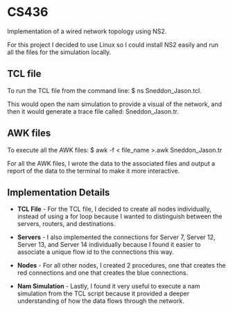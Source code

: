 # CS436

Implementation of a wired network topology using NS2. 

For this project I decided to use Linux so I could install NS2 easily and run all the files for the simulation locally. 

## TCL file
To run the TCL file from the command line: 
$ ns Sneddon_Jason.tcl. 

This would open the nam simulation to provide a visual of the network, and then it would generate a trace file called: Sneddon_Jason.tr. 

## AWK files
To execute all the AWK files: 
$ awk -f < file_name >.awk Sneddon_Jason.tr

For all the AWK files, I wrote the data to the associated files and output a report of the data to the terminal to make it more interactive. 

## Implementation Details
- __TCL File__ - For the TCL file, I decided to create all nodes individually, instead of using a for loop because I wanted to distinguish between the servers, routers, and destinations. 

- __Servers__ - I also implemented the connections for Server 7, Server 12, Server 13, and Server 14 individually because I found it easier to associate a unique flow id to the connections this way. 

- __Nodes__ - For all other nodes, I created 2 procedures, one that creates the red connections and one that creates the blue connections. 

- __Nam Simulation__ - Lastly, I found it very useful to execute a nam simulation from the TCL script because it provided a deeper understanding of how the data flows through the network. 
